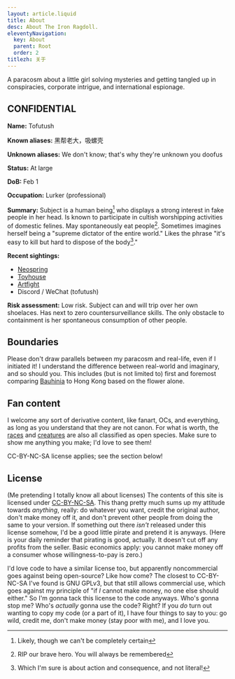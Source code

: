 ```yaml
---
layout: article.liquid
title: About
desc: About The Iron Ragdoll.
eleventyNavigation:
  key: About
  parent: Root
  order: 2
titlezh: 关于
---
```


A paracosm about a little girl solving mysteries and getting tangled up in conspiracies, corporate intrigue, and international espionage.

## CONFIDENTIAL

**Name:** Tofutush

**Known aliases:** 黑帮老大，吸螺壳

**Unknown aliases:** We don't know; that's why they're unknown you doofus

**Status:** At large

**DoB:** Feb 1

**Occupation:** Lurker (professional)

**Summary:** Subject is a human being[^1] who displays a strong interest in fake people in her head. Is known to participate in cultish worshipping activities of domestic felines. May spontaneously eat people[^2]. Sometimes imagines herself being a "supreme dictator of the entire world." Likes the phrase "it's easy to kill but hard to dispose of the body[^3]."

**Recent sightings:**

- [Neospring](https://neospring.org/@tofutush)
- [Toyhouse](https://toyhou.se/Tofutush)
- [Artfight](https://artfight.net/~Tofutush)
- Discord / WeChat (tofutush)

**Risk assessment:** Low risk. Subject can and will trip over her own shoelaces. Has next to zero countersurveillance skills. The only obstacle to containment is her spontaneous consumption of other people.

## Boundaries

Please don't draw parallels between my paracosm and real-life, even if I initiated it! I understand the difference between real-world and imaginary, and so should you. This includes (but is not limited to) first and foremost comparing [Bauhinia](/world/bauhinia/) to Hong Kong based on the flower alone.

## Fan content

I welcome any sort of derivative content, like fanart, OCs, and everything, as long as you understand that they are not canon. For what is worth, the [races](/world/races/) and [creatures](/world/creatures/) are also all classified as open species. Make sure to show me anything you make; I'd love to see them!

CC-BY-NC-SA license applies; see the section below!

## License

(Me pretending I totally know all about licenses) The contents of this site is licensed under [CC-BY-NC-SA](https://creativecommons.org/licenses/by-nc-sa/4.0/deed.en). This thang pretty much sums up my attitude towards *anything*, really: do whatever you want, credit the original author, don't make money off it, and don't prevent other people from doing the same to your version. If something out there *isn't* released under this license somehow, I'd be a good little pirate and pretend it is anyways. (Here is your daily reminder that pirating is good, actually. It doesn't cut off any profits from the seller. Basic economics apply: you cannot make money off a consumer whose willingness-to-pay is zero.)

I'd love code to have a similar license too, but apparently noncommercial goes against being open-source? Like how come? The closest to CC-BY-NC-SA I've found is GNU GPLv3, but that still allows commercial use, which goes against my principle of "if *I* cannot make money, no one else should either." So I'm gonna tack this license to the code anyways. Who's gonna stop me? Who's *actually* gonna use the code? Right? If you *do* turn out wanting to copy my code (or a part of it), I have four things to say to you: go wild, credit me, don't make money (stay poor with me), and I love you.

[^1]: Likely, though we can't be completely certain
[^2]: RIP our brave hero. You will always be remembered
[^3]: Which I'm sure is about action and consequence, and not literal!
